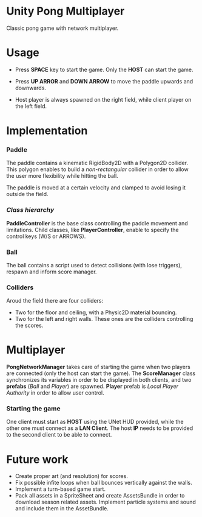 # Unity Pong Multiplayer
Classic pong game with network multiplayer.

# Usage

- Press __SPACE__ key to start the game. Only the __HOST__ can start the game.

- Press __UP ARROR__ and __DOWN ARROW__ to move the paddle upwards and downwards.

- Host player is always spawned on the right field, while client player on the left field.

# Implementation

### Paddle
The paddle contains a kinematic RigidBody2D with a Polygon2D collider. This polygon enables to build a *non-rectangular* collider in order to allow the user more flexibility while hitting the ball.

The paddle is moved at a certain velocity and clamped to avoid losing it outside the field.

### _Class hierarchy_
__PaddleController__ is the base class controlling the paddle movement and limitations. Child classes, like __PlayerController__, enable to specify the control keys (W/S or ARROWS).

### Ball
The ball contains a script used to detect collisions (with lose triggers), respawn and inform score manager.

### Colliders
Aroud the field there are four colliders:

- Two for the floor and ceiling, with a Physic2D material bouncing.
- Two for the left and right walls. These ones are the colliders controlling the scores.

# Multiplayer
__PongNetworkManager__ takes care of starting the game when two players are connected (only the host can start the game). The __ScoreManager__ class synchronizes its variables in order to be displayed in both clients, and two __prefabs__ (*Ball* and *Player*) are spawned. __Player__ prefab is *Local Player Authority* in order to allow user control.

### Starting the game
One client must start as __HOST__ using the UNet HUD provided, while the other one must connect as a __LAN Client__. The host __IP__ needs to be provided to the second client to be able to connect.

# Future work
- Create proper art (and resolution) for scores.
- Fix possible infite loops when ball bounces vertically against the walls.
- Implement a turn-based game start.
- Pack all assets in a SpriteSheet and create AssetsBundle in order to download season related assets. Implement particle systems and sound and include them in the AssetBundle.